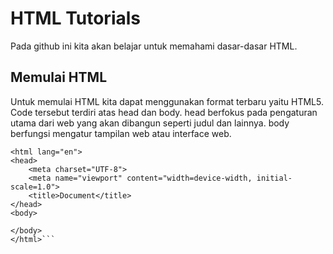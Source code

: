 # HTML Tutorials
Pada github ini kita akan belajar untuk memahami dasar-dasar HTML.

## Memulai HTML
Untuk memulai HTML kita dapat menggunakan format terbaru yaitu HTML5. Code tersebut terdiri atas head dan body. head berfokus pada pengaturan utama dari web yang akan dibangun seperti judul dan lainnya. body berfungsi mengatur tampilan web atau interface web.
```<!DOCTYPE html>
<html lang="en">
<head>
    <meta charset="UTF-8">
    <meta name="viewport" content="width=device-width, initial-scale=1.0">
    <title>Document</title>
</head>
<body>
    
</body>
</html>```


  

